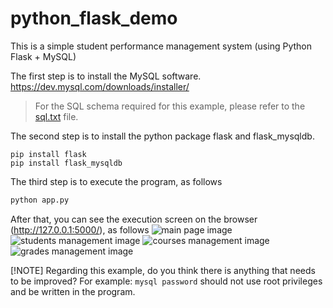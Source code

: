 # python_flask_demo
This is a simple student performance management system (using Python Flask + MySQL)

The first step is to install the MySQL software.
https://dev.mysql.com/downloads/installer/
> For the SQL schema required for this example, please refer to the [sql.txt](sql.txt) file.

The second step is to install the python package flask and flask_mysqldb.
```dos
pip install flask
pip install flask_mysqldb
```

The third step is to execute the program, as follows
```python
python app.py
```

After that, you can see the execution screen on the browser (http://127.0.0.1:5000/), as follows
![main page image](https://github.com/user-attachments/assets/383bf348-bfd8-419c-9981-2bb1436c9b4c)
![students management image](https://github.com/user-attachments/assets/509adbea-f269-4b7c-86fb-1e35bb28f90a)
![courses management image](https://github.com/user-attachments/assets/1dbd4092-ac62-4e24-8313-7fccfee2b7ff)
![grades management image](https://github.com/user-attachments/assets/0ce5deb8-eeca-49be-af20-f0c1ca93cfb0)

[!NOTE]
Regarding this example, do you think there is anything that needs to be improved? 
For example: `mysql password` should not use root privileges and be written in the program.
